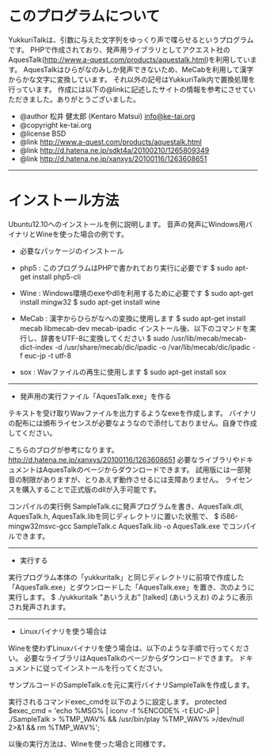 # このプログラムについて

YukkuriTalkは、引数に与えた文字列をゆっくり声で喋らせるというプログラムです。
PHPで作成されており、発声用ライブラリとしてアクエスト社のAquesTalk(http://www.a-quest.com/products/aquestalk.html)を利用しています。
AquesTalkはひらがなのみしか発声できないため、MeCabを利用して漢字からかな文字に変換しています。
それ以外の記号はYukkuriTalk内で置換処理を行っています。
作成には以下の@linkに記述したサイトの情報を参考にさせていただきました。ありがとうございました。

* @author 松井 健太郎 (Kentaro Matsui) <info@ke-tai.org>
* @copyright ke-tai.org
* @license BSD
* @link http://www.a-quest.com/products/aquestalk.html
* @link http://d.hatena.ne.jp/sdkt4a/20100210/1265809349
* @link http://d.hatena.ne.jp/xanxys/20100116/1263608651

----

# インストール方法

Ubuntu12.10へのインストールを例に説明します。
音声の発声にWindows用バイナリとWineを使った場合の例です。


* 必要なパッケージのインストール

- php5 : このプログラムはPHPで書かれており実行に必要です
    $ sudo apt-get install php5-cli

- Wine : Windows環境のexeやdllを利用するために必要です
    $ sudo apt-get install mingw32
    $ sudo apt-get install wine

- MeCab : 漢字からひらがなへの変換に使用します
    $ sudo apt-get install mecab libmecab-dev mecab-ipadic
インストール後、以下のコマンドを実行し、辞書をUTF-8に変換してください
    $ sudo /usr/lib/mecab/mecab-dict-index -d /usr/share/mecab/dic/ipadic -o /var/lib/mecab/dic/ipadic -f euc-jp -t utf-8

- sox : Wavファイルの再生に使用します
    $ sudo apt-get install sox

----

* 発声用の実行ファイル「AquesTalk.exe」を作る

テキストを受け取りWavファイルを出力するようなexeを作成します。
バイナリの配布には頒布ライセンスが必要なようなので添付しておりません。自身で作成してください。

こちらのブログが参考になります。
http://d.hatena.ne.jp/xanxys/20100116/1263608651
必要なライブラリやドキュメントはAquesTalkのページからダウンロードできます。
試用版には一部発音の制限がありますが、とりあえず動作させるには支障ありません。
ライセンスを購入することで正式版のdllが入手可能です。

コンパイルの実行例
SampleTalk.cに発声プログラムを書き、AquesTalk.dll, AquesTalk.h, AquesTalk.libを同じディレクトリに置いた状態で、
    $ i586-mingw32msvc-gcc SampleTalk.c AquesTalk.lib -o AquesTalk.exe
でコンパイルできます。

----

* 実行する

実行プログラム本体の「yukkuritalk」と同じディレクトリに前項で作成した「AquesTalk.exe」とダウンロードした「AquesTalk.exe」を置き、次のように実行します。
    $ ./yukkuritalk "あいうえお"
    [talked] (あいうえお)
のように表示され発声されます。

----

* Linuxバイナリを使う場合は

Wineを使わずLinuxバイナリを使う場合は、以下のような手順で行ってください。
必要なライブラリはAquesTalkのページからダウンロードできます。
ドキュメントに従ってインストールを行ってください。

サンプルコードのSampleTalk.cを元に実行バイナリSampleTalkを作成します。

実行されるコマンドexec_cmdを以下のように設定します。
    protected $exec_cmd = 'echo %MSG% | iconv -f %ENCODE% -t EUC-JP | ./SampleTalk > %TMP_WAV% && /usr/bin/play %TMP_WAV% >/dev/null 2>&1 && rm %TMP_WAV%';

以後の実行方法は、Wineを使った場合と同様です。
